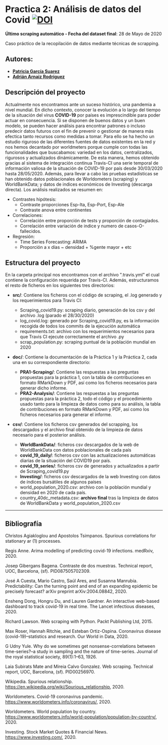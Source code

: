 # Practica 2: Análisis de datos del Covid  [![DOI](https://zenodo.org/badge/DOI/10.5281/zenodo.3748050.svg)](https://doi.org/10.5281/zenodo.3748050)

**Último scraping automático - Fecha del dataset final**: 28 de Mayo de 2020

Caso práctico de la recopilación de datos mediante técnicas de scrapping.


## Autores:
* [**Patricia García Suarez**](mailto:pgarcia054@uoc.edu)
* [**Adrián Arnaiz Rodríguez**](mailto:aarnaizr@uoc.edu) 

## Descripción del proyecto
Actualmente nos encontramos ante un suceso histórico, una pandemia a nivel mundial. En dicho contexto, conocer la evolución a lo largo del tiempo de la situación del virus **COVID-19** por países es imprescindible para poder actuar en consecuencia. Si se disponen de buenos datos y un buen modelo, se pueden hacer análisis para encontrar patrones o incluso predecir datos futuros con el fin de prevenir o gestionar de manera más efectica tanto recursos como medidas a tomar. Para ello se ha hecho un estudio riguroso de las diferentes fuentes de datos existentes en la red y nos hemos decantado por worldmeters porque cumple con todas las funcionalidades que buscabamos: variedad en los datos, centralizados, rigurosos y actualizados dinámicamente. De esta manera, hemos obtenido gracias al sistema de integración continua Travis-CI una serie temporal de información valiosa de la situación de COVID-19 por país desde 30/03/2020 hasta 28/05/2020. Además, para llevar a cabo las pruebas estadísticas se han obtenido datos poblacionales de Worldometers (scraping) y WorldBankData; y datos de indices económicos de Investing (descarga directa). Los análisis realizados se resumen en:

* Contrastes hipótesis:
  * Contraste proporciones Esp-Ita, Esp-Port, Esp-Ale
  * Contraste anova entre continentes
* Correlaciones:
  * Correlación entre proporción de tests y proporción de contagiados.
  * Correlación entre variación de indice y numero de casos-O-fallecidos.
* Regresión:
  * Time Series Forecasting: ARIMA
  * Proporción a x días ~ densidad + %gente mayor  + etc

## Estructura del proyecto
En la carpeta principal nos encontramos con el archivo ".travis.yml" el cual contiene la configuración requerida por Travis-CI. Además, estructuramos el resto de ficheros en los siguientes tres directorios:  

* **src/**: Contiene los ficheros con el código de scraping, el .log generado y los requerimientos para Travis CI:
    * Scraping_covid19.py: scraping diario, generación de los csv y del archivo .log (parado el 28/30/2020)
    * log_covid.log: generado por Scraping_covid19.py, es la información recogida de todos los commits de la ejecución automática
    * requirements.txt: archivo con los requerimientos necesarios para que Travis CI ejecute correctamente el archivo .py
    * scrap_population.py: scraping puntual de la población mundial en 2020
    
* **doc/**: Contiene la documentación de la Práctica 1 y la Práctica 2, cada una en su correspondiente directorio:
   * **PRA1-Scraping/**: Contiene las respuestas a las preguntas propuestas para la práctica 1, con la tabla de contribuciones en formato RMarkDown y PDF, así como los ficheros necesarios para generar dicho informe.  
   * **PRA2-Analysis/**: Contiene las respuestas a las preguntas propuestas para la práctica 2, todo el código y el procedimiento usado tanto para la limpieza de datos como para su análisis, la tabla de contribuciones en formato RMarkDown y PDF, así como los ficheros necesarios para generar el informe.

* **csv/**: Contiene los ficheros csv generados del scrapping, los descargados y el archivo final obtenido de la limpieza de datos necesario para el posterior análisis.
    * **WorldBankData/**: ficheros csv descargados de la web de WorldBankData con datos poblacionales de cada país
    * **covid_19_daily/**: ficheros csv con las actualizaciones automáticas diarias de la situación del COVID19 por país.
    * **covid_19_series/**: ficheros csv de generados y actualizados a partir de Scraping_covid19.py
    * **Investing/**: ficheros csv descargados de la web Investing con datos de índices bursátiles de algunos países
    * world_population_2020.csv: archivo con la población mundial y densidad en 2020 de cada país.
    * country_40dc_metadata.csv: **archivo final** tras la limpieza de datos de WorldBankData y world_population_2020.csv

*************
## Bibliografía 

Christos Agiakloglou and Apostolos Tsimpanos. Spurious correlations for stationary ar (1) processes.

Regis Anne. Arima modelling of predicting covid-19 infections. medRxiv, 2020.

Josep Gibergans Bagena. Contraste de dos muestras. Technical report, UOC, Barcelona, (sf). PID087505702309.

José A Cuesta, Mario Castro, Saúl Ares, and Susanna Manrubia. Predictability: Can the turning point and end of an expanding epidemic be precisely forecast? arXiv preprint arXiv:2004.08842, 2020.

Ensheng Dong, Hongru Du, and Lauren Gardner. An interactive web-based dashboard to track covid-19 in real time. The Lancet infectious diseases, 2020.

Richard Lawson. Web scraping with Python. Packt Publishing Ltd, 2015.

Max Roser, Hannah Ritchie, and Esteban Ortiz-Ospina. Coronavirus disease (covid-19)–statistics and research. Our World in Data, 2020.

G Udny Yule. Why do we sometimes get nonsense-correlations between time-series?–a study in sampling and the nature of time-series. Journal of the royal statistical society, 89(1):1–63, 1926.

Laia Subirats Mate and Mireia Calvo Gonzalez. Web scraping. Technical report, UOC, Barcelona, (sf). PID00256970.

Wikipedia. Spurious relationship. https://en.wikipedia.org/wiki/Spurious_relationship, 2020.

Worldometers. Covid-19 coronavirus pandemic. https://www.worldometers.info/coronavirus/, 2020.

Worldometers. World population by country. https://www.worldometers.info/world-population/population-by-country/, 2020.

Investing. Stock Market Quotes & Financial News. https://www.investing.com/, 2020.
